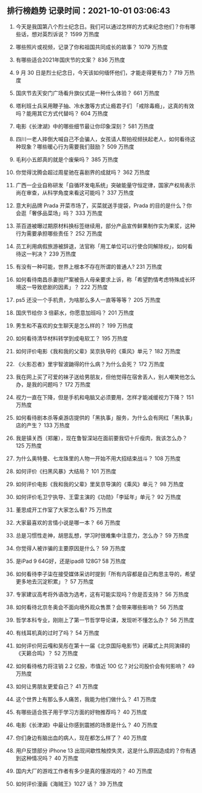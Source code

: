 
## 排行榜趋势 记录时间：2021-10-01 03:06:43
  
  1. 今天是我国第八个烈士纪念日。我们可以通过怎样的方式来纪念他们？你有哪些话，想对英烈诉说？ 1599 万热度
    
  2. 哪些照片或视频，记录了你和祖国共同成长的故事？ 1079 万热度
    
  3. 有哪些适合2021年国庆节的文案？ 836 万热度
    
  4. 9 月 30 日是烈士纪念日，今天该如何缅怀他们，才能走得更有力？ 719 万热度
    
  5. 国庆节去天安门广场看升旗仪式是一种什么体验？ 661 万热度
    
  6. 塔利班士兵采用鞭子抽、冷水激等方式让瘾君子们 「戒除毒瘾」，这真的有效吗？能用其它方式代替吗？ 604 万热度
    
  7. 电影《长津湖》中的哪些细节最让你印象深刻？ 581 万热度
    
  8. 四川一老人摔倒大喊自己不会骗人，女孩请人帮拍视频扶起老人，如何看待这种现象？哪些暖心行为需要我们鼓励？ 509 万热度
    
  9. 毛利小五郎真的就是个废柴吗？ 385 万热度
    
  10. 你觉得沈腾会超过周星驰在喜剧界的成就吗？ 362 万热度
    
  11. 广西一企业自称研发「自循环发电系统」突破能量守恒定律，国家产权局表示尚在审查，从科学角度来看这可能吗？ 337 万热度
    
  12. 意大利品牌 Prada 开菜市场了，买菜就送手提袋，Prada 的目的是什么？你会逛「奢侈品菜场」吗？ 333 万热度
    
  13. 茶百道被曝过期原材料换标签继续用，部分产品宣传鲜果制作实为果浆，这种行为需要承担哪些责任？ 252 万热度
    
  14. 员工利用病假旅游被辞退，法官称「用工单位可以行使合同解除权」，如何看待这一判决？ 239 万热度
    
  15. 有没有一种可能，世界上根本不存在所谓的普通人? 231 万热度
    
  16. 如何看待南昌杀妻抛尸案被告人母亲要求上诉，称「希望酌情考虑特殊成长环境这一导致悲剧的因素」？ 222 万热度
    
  17. ps5 还没一个手机贵，为啥那么多人一直等等等？ 205 万热度
    
  18. 国庆节给你 3 倍薪水，你愿意加班吗？ 201 万热度
    
  19. 男生和不喜欢的女生聊天是怎么样的？ 199 万热度
    
  20. 如何看待清华材料转学到成电软工？ 195 万热度
    
  21. 如何评价电影《我和我的父辈》吴京执导的《乘风》单元？ 182 万热度
    
  22. 《火影忍者》里宇智波鼬得的什么病？为什么会死？ 172 万热度
    
  23. 我在网上买了可爱的袜子送给男朋友，但他觉得在宿舍丢人，别人嘲笑他怎么办，是我的问题吗？ 172 万热度
    
  24. 视力一直在下降，但是手机和电脑又必须要用，怎样才能减缓视力下降？ 151 万热度
    
  25. 如何看待剧本杀等桌游店提供的「黑执事」服务，为什么会有网红「黑执事」店的产生？ 133 万热度
    
  26. 我是镇关西（郑屠），现在鲁智深站在面前要我切十斤瘦肉，我该怎么办？ 125 万热度
    
  27. 为什么奥特曼、七龙珠里的人物一开始不用大招结束战斗？ 108 万热度
    
  28. 如何评价《扫黑风暴》大结局？ 101 万热度
    
  29. 如何评价电影《我和我的父辈》里吴京导演的《乘风》单元？ 98 万热度
    
  30. 如何评价毛卫宁执导、王雷主演的《功勋》「李延年」单元？ 92 万热度
    
  31. 董思成开工作室了大家怎么看? 75 万热度
    
  32. 大家最喜欢的言情小说是哪一本？ 66 万热度
    
  33. 总是习惯性走神，胡思乱想，学习时很难集中注意力，怎么办？ 59 万热度
    
  34. 你觉得人被诈骗的主要原因是什么？ 59 万热度
    
  35. 是iPad 9 64G好，还是ipad8 128G? 58 万热度
    
  36. 如何看待李子柒在接受媒体采访时提到「所有内容都是自己构思主导的，希望更多地去沉淀积累」？ 57 万热度
    
  37. 专家建议高考将外语改为选考，这有可能实现吗？你是否支持？ 56 万热度
    
  38. 如何看待北京冬奥会不面向境外观众售票？会带来哪些影响？ 56 万热度
    
  39. 哲学本科专业，刚刚上了第一节哲学导论课，发现听不懂怎么办？ 56 万热度
    
  40. 有线耳机真的过时了吗？ 54 万热度
    
  41. 如何评价阿云嘎和吴彤在第十一届《北京国际电影节》闭幕式上共同演绎的《天籁合鸣》？ 52 万热度
    
  42. 如何看待格力将注销 2.2 亿股，市值近 100 亿？对公司股价会有何影响？ 49 万热度
    
  43. 如何让男朋友更爱自己？ 41 万热度
    
  44. 这个世界上有那么多人痛苦，我能为他们做什么？ 41 万热度
    
  45. 有哪些适合孩子用于学习方面的好物推荐吗？ 40 万热度
    
  46. 电影《长津湖》中最让你感到震撼的场景是什么？ 40 万热度
    
  47. 你们身边有脑出血的病人，现在都怎么样了？ 40 万热度
    
  48. 用户反馈部分 iPhone 13 出现间歇性触控失灵，这是什么原因造成的？你有遇到这种情况吗？ 40 万热度
    
  49. 国内大厂的游戏工作者有多少是真的懂游戏的？ 40 万热度
    
  50. 如何评价漫画《海贼王》1027 话？ 39 万热度
    
